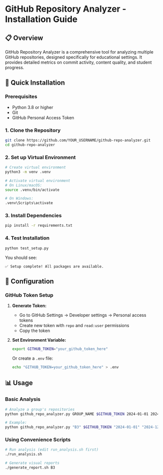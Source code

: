 # GitHub Repository Analyzer - Installation Guide

## 📋 Overview

GitHub Repository Analyzer is a comprehensive tool for analyzing multiple GitHub repositories, designed specifically for educational settings. It provides detailed metrics on commit activity, content quality, and student progress.

## 🚀 Quick Installation

### Prerequisites

- Python 3.8 or higher
- Git
- GitHub Personal Access Token

### 1. Clone the Repository

```bash
git clone https://github.com/YOUR_USERNAME/github-repo-analyzer.git
cd github-repo-analyzer
```

### 2. Set up Virtual Environment

```bash
# Create virtual environment
python3 -m venv .venv

# Activate virtual environment
# On Linux/macOS:
source .venv/bin/activate

# On Windows:
.venv\Scripts\activate
```

### 3. Install Dependencies

```bash
pip install -r requirements.txt
```

### 4. Test Installation

```bash
python test_setup.py
```

You should see:
```
✅ Setup complete! All packages are available.
```

## 🔧 Configuration

### GitHub Token Setup

1. **Generate Token:**
   - Go to GitHub Settings → Developer settings → Personal access tokens
   - Create new token with `repo` and `read:user` permissions
   - Copy the token

2. **Set Environment Variable:**
   ```bash
   export GITHUB_TOKEN="your_github_token_here"
   ```

   Or create a `.env` file:
   ```bash
   echo "GITHUB_TOKEN=your_github_token_here" > .env
   ```

## 📊 Usage

### Basic Analysis

```bash
# Analyze a group's repositories
python github_repo_analyzer.py GROUP_NAME $GITHUB_TOKEN 2024-01-01 2024-12-31 results/output.csv

# Example:
python github_repo_analyzer.py "B3" $GITHUB_TOKEN "2024-01-01" "2024-12-31" "results/analysis_B3.csv"
```

### Using Convenience Scripts

```bash
# Run analysis (edit run_analysis.sh first)
./run_analysis.sh

# Generate visual reports
./generate_report.sh B3
```